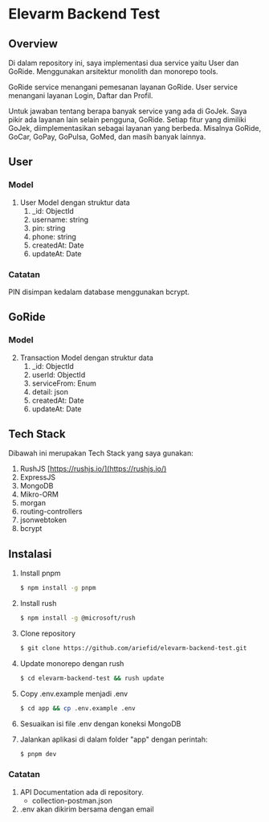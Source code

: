 # Elevarm Backend Test

## Overview

Di dalam repository ini, saya implementasi dua service yaitu User dan GoRide. Menggunakan arsitektur monolith dan monorepo tools.

GoRide service menangani pemesanan layanan GoRide. User service menangani layanan Login, Daftar dan Profil.

Untuk jawaban tentang berapa banyak service yang ada di GoJek. Saya pikir ada layanan lain selain pengguna, GoRide. Setiap fitur yang dimiliki GoJek, diimplementasikan sebagai layanan yang berbeda. Misalnya GoRide, GoCar, GoPay, GoPulsa, GoMed, dan masih banyak lainnya.

## User

### Model
1. User Model dengan struktur data
    1. _id: ObjectId
    2. username: string
    3. pin: string
    4. phone: string
    5. createdAt: Date
    6. updateAt: Date

### Catatan
PIN disimpan kedalam database menggunakan bcrypt.

## GoRide

### Model

2. Transaction Model dengan struktur data
    1. _id: ObjectId
    2. userId: ObjectId
    3. serviceFrom: Enum
    4. detail: json
    5. createdAt: Date
    6. updateAt: Date

## Tech Stack

Dibawah ini merupakan Tech Stack yang saya gunakan:

1. RushJS [https://rushjs.io/](https://rushjs.io/)
2. ExpressJS
3. MongoDB
4. Mikro-ORM
5. morgan
6. routing-controllers
7. jsonwebtoken
8. bcrypt

## Instalasi

1. Install pnpm
    ```sh
    $ npm install -g pnpm
    ```
2. Install rush 
    ```sh
    $ npm install -g @microsoft/rush
    ```
3. Clone repository
    ```sh
    $ git clone https://github.com/ariefid/elevarm-backend-test.git
    ```
4. Update monorepo dengan rush
    ```sh
    $ cd elevarm-backend-test && rush update
    ```
5. Copy .env.example menjadi .env
    ```sh
    $ cd app && cp .env.example .env 
    ```
6. Sesuaikan isi file .env dengan koneksi MongoDB
   
7. Jalankan aplikasi di dalam folder "app" dengan perintah:
    ```sh
    $ pnpm dev
    ```
    
### Catatan

1. API Documentation ada di repository.
   - collection-postman.json
2. .env akan dikirim bersama dengan email
